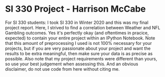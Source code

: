 # SI 330 Project - Harrison McCabe

For SI 330 students:
I took SI 330 in Winter 2020 and this was my final project report. Here, I strived to find a correlation between Weather and NFL Gambling outcomes.
Yes it's perfectly okay (and oftentimes in pracice, expected) to contain your entire project within an IPython Notebook.
Note that this amount of preprocessing I used is not 100% necessary for your projects, but if you are very passionate about your project and want the results to be extra meaningful, then make sure your data is as precise as possible. 
Also note that my project requirements were different than yours, so use your best judgement when assessing this.
And an obvious disclaimer, do not use code from here without citing me.
